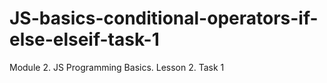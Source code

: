 # JS-basics-conditional-operators-if-else-elseif-task-1
Module 2. JS Programming Basics. Lesson 2. Task 1
